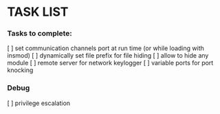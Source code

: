 # TASK LIST
### Tasks to complete:
[ ] set communication channels port at run time (or while loading with insmod)
[ ] dynamically set file prefix for file hiding 
[ ] allow to hide any module
[ ] remote server for network keylogger
[ ] variable ports for port knocking

### Debug
[ ] privilege escalation

